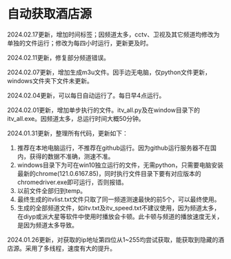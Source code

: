 # 自动获取酒店源 #

2024.02.17更新，增加时间标签；因频道太多，cctv、卫视及其它频道均修改为单独的文件运行；修改为每四小时运行，更新更及时。

2024.02.11更新，修复部分频道错误。

2024.02.07更新，增加生成m3u文件。因手边无电脑，仅python文件更新，windows文件夹下文件未更新。

2024.02.04更新，可以每日自动运行了。每日早4点运行。

2024.02.01更新，增加单步执行的文件。itv_all.py及在window目录下的itv_all.exe。因频道太多，总运行时间大概50分钟。

2024.01.31更新，整理所有代码，更新如下：

1. 推荐在本地电脑运行，不推荐在github运行。因为github运行服务器不在国内，获得的数据不准确，测速不准。
2. windows目录下为可在win10独立运行的文件，无需python，只需要电脑安装最新的chrome(121.0.6167.85)，同时执行文件目录下要有对应版本的chromedriver.exe即可运行，否则报错。
3. 以前文件全部归到temp。
4. 最终生成的itvlist.txt文件只取了同一频道测速最快的前5个，可以最终使用。
5. 生成的全部频道文件，如itv.txt及itv_speed.txt不建议使用，因为频道太多，在diyp或派大星等软件中使用时播放会卡顿。此卡顿与频道的播放速度无关，是因为频道太多导致。

2024.01.26更新，对获取的ip地址第四位从1~255均尝试获取，能获取到隐藏的酒店源。采用了多线程，速度有大的提升。